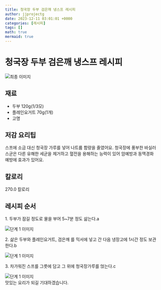 ```yaml
---
title: 청국장 두부 검은깨 냉스프 레시피
author: jjprojectg
date: 2023-12-11 03:01:01 +0000
categories: [레시피]
tags: []
math: true
mermaid: true
---
```

<meta name="og:type" content="website"/>
<meta charset="UTF-8"/>
<div class="header">
  <h1>청국장 두부 검은깨 냉스프 레시피</h1>
</div>

<div class="container my-4">
  <div class="row">
    <div class="col-12 col-md-6">
      <div class="recipe-image">
        <img src="http://www.foodsafetykorea.go.kr/uploadimg/cook/10_00039_2.png" class="step-image" alt="최종 이미지"/>
      </div>
    </div>
    <div class="col-12 col-md-6">
      <div class="ingredients">
        <h2>재료</h2>
        <ul class="card">
          <li> 두부 120g(1/3모) </li>
          <li>  플레인요거트 70g(1개) </li>
          <li> 고명 </li>
</ul>
      </div>
    </div>
    <div class="col-12 col-md-6">
      <div class="ingredients">
        <h2>저감 요리팁</h2>
        <div class="card"> 
          <p>
            스프에 소금 대신 청국장 가루를 넣어 나트륨 함량을 줄였어요. 청국장에 풍부한 바실러스균은 다른 유해한 세균을 제거하고 혈전을 용해하는 능력이 있어 암예방과 동맥경화 예방에 효과가 있어요.
          </p>
        </div>
      </div>
      <div class="ingredients">
        <h2>칼로리</h2>
        <div class="card"> 
          <p>
            270.0 칼로리
          </p>
        </div>
      </div>
    </div>
  </div>

  <h2 class="my-4">레시피 순서</h2>
  <div class="card recipe-card">
    <div class="card-body recipe-step">
      <p class="card-text step-description">1. 두부가 잠길 정도로 물을 부어
5~7분 정도 삶는다.a</p>
      <img src="http://www.foodsafetykorea.go.kr/uploadimg/cook/20_00039_1.png" alt="단계 1 이미지" class="step-image"/>
    </div>
  </div>
  <div class="card recipe-card">
    <div class="card-body recipe-step">
      <p class="card-text step-description">2. 삶은 두부와 플레인요거트, 검은깨
를 믹서에 넣고 간 다음 냉장고에
1시간 정도 보관한다.b</p>
      <img src="http://www.foodsafetykorea.go.kr/uploadimg/cook/20_00039_2.png" alt="단계 1 이미지" class="step-image"/>
    </div>
  </div>
  <div class="card recipe-card">
    <div class="card-body recipe-step">
      <p class="card-text step-description">3. 차가워진 스프를 그릇에 담고 그
위에 청국장가루를 얹는다.c</p>
      <img src="http://www.foodsafetykorea.go.kr/uploadimg/cook/20_00039_3.png" alt="단계 1 이미지" class="step-image"/>
    </div>
  </div>

</div>
맛있는 요리가 되길 기대하겠습니다.
